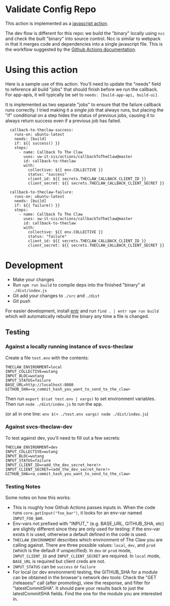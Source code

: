 # Validate Config Repo

This action is implemented as a [javascript action](https://docs.github.com/en/actions/creating-actions/creating-a-javascript-actio://docs.github.com/en/actions/creating-actions/creating-a-javascript-action).

The dev flow is different for this repo: we build the "binary" locally using `ncc` and check the built "binary" into
source control. Ncc is similar to webpack in that it merges code and dependencies into a single javascript file. This is
the workflow suggested by the [Github Actions documentation](https://docs.github.com/en/actions/creating-actions/creating-a-javascript-action#commit-tag-and-push-your-action-to-github).

# Using this action

Here is a sample use of this action. You'll need to update the "needs" field to reference all build "jobs" that should
finish before we run the callback. For app-apis, it will typically be set to `needs: [build-app-api, build-ui]`.

It is implemented as two separate "jobs" to ensure that the failure callback runs correctly. I tried making it a single
job that always runs, but placing the "if" conditional on a step hides the status of previous jobs, causing it to always
return success even if a previous job has failed.

```
  callback-to-theclaw-success:
    runs-on: ubuntu-latest
    needs: [build]
    if: ${{ success() }}
    steps:
      - name: Callback To The Claw
        uses: uw-it-sis/actions/callbackToTheClaw@master
        id: callback-to-theclaw
        with:
          collective: ${{ env.COLLECTIVE }}
          status: "success"
          client_id: ${{ secrets.THECLAW_CALLBACK_CLIENT_ID }}
          client_secret: ${{ secrets.THECLAW_CALLBACK_CLIENT_SECRET }}

  callback-to-theclaw-failure:
    runs-on: ubuntu-latest
    needs: [build]
    if: ${{ failure() }}
    steps:
      - name: Callback To The Claw
        uses: uw-it-sis/actions/callbackToTheClaw@master
        id: callback-to-theclaw
        with:
          collective: ${{ env.COLLECTIVE }}
          status: "failure"
          client_id: ${{ secrets.THECLAW_CALLBACK_CLIENT_ID }}
          client_secret: ${{ secrets.THECLAW_CALLBACK_CLIENT_SECRET }}

```

# Development
- Make your changes
- Run `npm run build` to compile deps into the finished "binary" at `./dist/index.js`
- Git add your changes to `./src` and `./dist`
- Git push

For easier development, install [entr](https://github.com/eradman/entr/) and run `find . | entr npm run build` which
will automatically rebuild the binary any time a file is changed.

## Testing

### Against a locally running instance of svcs-theclaw
Create a file `test.env` with the contents:
```
THECLAW_ENVIRONMENT=local
INPUT_COLLECTIVE=wutang
INPUT_BLOC=wutang
INPUT_STATUS=failure
BASE_URL=http://localhost:8080
GITHUB_SHA=<a_commit_hash_you_want_to_send_to_the_claw>
```

Then run `export $(cat test.env | xargs)` to set environment variables.
Then run `node ./dist/index.js` to run the app.

(or all in one line: `env $(< ./test.env xargs) node ./dist/index.js`)

### Against svcs-theclaw-dev
To test against dev, you'll need to fill out a few secrets:
```
THECLAW_ENVIRONMENT=dev
INPUT_COLLECTIVE=wutang
INPUT_BLOC=wutang
INPUT_STATUS=failure
INPUT_CLIENT_ID=<add_the_dev_secret_here!>
INPUT_CLIENT_SECRET=<add_the_dev_secret_here!>
GITHUB_SHA=<a_commit_hash_you_want_to_send_to_the_claw>
```

### Testing Notes
Some notes on how this works:
- This is roughly how Github Actions passes inputs in. When the code runs `core.getInput("foo_bar")`, it looks for an
  env-var named `INPUT_FOO_BAR`.
- Env-vars not prefixed with "INPUT_" (e.g. BASE_URL, GITHUB_SHA, etc) are slightly different since they are only used for
  testing: if the env-var exists it is used, otherwise a default defined in the code is used.
- `THECLAW_ENVIRONMENT` describes which environment of The Claw you are calling against. There are three possible
  values: `local`, `dev`, and `prod` (which is the default if unspecified). In `dev` or `prod` mode, `INPUT_CLIENT_ID`
  and `INPUT_CLIENT_SECRET` are required. In `local` mode, `BASE_URL` is required but client creds are not.
- `INPUT_STATUS` can be `success` or `failure`
- For local (or dev environment) testing, the GITHUB_SHA for a module can be obtained in the browser's network dev
  tools: Check the "GET /releases/" call (after promoting), view the response, and filter for "latestCommitSHA". It
  should pare your results back to just the latestCommitSHA fields. Find the one for the module you are interested in.
